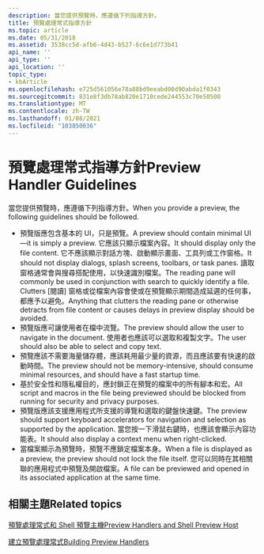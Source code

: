 ```yaml
---
description: 當您提供預覽時，應遵循下列指導方針。
title: 預覽處理常式指導方針
ms.topic: article
ms.date: 05/31/2018
ms.assetid: 3538cc5d-afb6-4d43-b527-6c6e1d773b41
api_name: ''
api_type: ''
api_location: ''
topic_type:
- kbArticle
ms.openlocfilehash: e725d561056e78a88bd9eeabd00d90abda1f0343
ms.sourcegitcommit: 831e8f3db78ab820e1710cede244553c70e50500
ms.translationtype: MT
ms.contentlocale: zh-TW
ms.lasthandoff: 01/08/2021
ms.locfileid: "103850036"
---
```

# <a name="preview-handler-guidelines"></a><span data-ttu-id="a7a31-103">預覽處理常式指導方針</span><span class="sxs-lookup"><span data-stu-id="a7a31-103">Preview Handler Guidelines</span></span>

<span data-ttu-id="a7a31-104">當您提供預覽時，應遵循下列指導方針。</span><span class="sxs-lookup"><span data-stu-id="a7a31-104">When you provide a preview, the following guidelines should be followed.</span></span>

-   <span data-ttu-id="a7a31-105">預覽版應包含基本的 UI，只是預覽。</span><span class="sxs-lookup"><span data-stu-id="a7a31-105">A preview should contain minimal UI—it is simply a preview.</span></span> <span data-ttu-id="a7a31-106">它應該只顯示檔案內容。</span><span class="sxs-lookup"><span data-stu-id="a7a31-106">It should display only the file content.</span></span> <span data-ttu-id="a7a31-107">它不應該顯示對話方塊、啟動顯示畫面、工具列或工作窗格。</span><span class="sxs-lookup"><span data-stu-id="a7a31-107">It should not display dialogs, splash screens, toolbars, or task panes.</span></span> <span data-ttu-id="a7a31-108">讀取窗格通常會與搜尋搭配使用，以快速識別檔案。</span><span class="sxs-lookup"><span data-stu-id="a7a31-108">The reading pane will commonly be used in conjunction with search to quickly identify a file.</span></span> <span data-ttu-id="a7a31-109">Clutters [閱讀] 窗格或從檔案內容會使或在預覽顯示期間造成延遲的任何事，都應予以避免。</span><span class="sxs-lookup"><span data-stu-id="a7a31-109">Anything that clutters the reading pane or otherwise detracts from file content or causes delays in preview display should be avoided.</span></span>
-   <span data-ttu-id="a7a31-110">預覽版應可讓使用者在檔中流覽。</span><span class="sxs-lookup"><span data-stu-id="a7a31-110">The preview should allow the user to navigate in the document.</span></span> <span data-ttu-id="a7a31-111">使用者也應該可以選取和複製文字。</span><span class="sxs-lookup"><span data-stu-id="a7a31-111">The user should also be able to select and copy text.</span></span>
-   <span data-ttu-id="a7a31-112">預覽應該不需要海量儲存體，應該耗用最少量的資源，而且應該要有快速的啟動時間。</span><span class="sxs-lookup"><span data-stu-id="a7a31-112">The preview should not be memory-intensive, should consume minimal resources, and should have a fast startup time.</span></span>
-   <span data-ttu-id="a7a31-113">基於安全性和隱私權目的，應封鎖正在預覽的檔案中的所有腳本和宏。</span><span class="sxs-lookup"><span data-stu-id="a7a31-113">All script and macros in the file being previewed should be blocked from running for security and privacy purposes.</span></span>
-   <span data-ttu-id="a7a31-114">預覽版應該支援應用程式所支援的導覽和選取的鍵盤快速鍵。</span><span class="sxs-lookup"><span data-stu-id="a7a31-114">The preview should support keyboard accelerators for navigation and selection as supported by the application.</span></span> <span data-ttu-id="a7a31-115">當您按一下滑鼠右鍵時，也應該會顯示內容功能表。</span><span class="sxs-lookup"><span data-stu-id="a7a31-115">It should also display a context menu when right-clicked.</span></span>
-   <span data-ttu-id="a7a31-116">當檔案顯示為預覽時，預覽不應鎖定檔案本身。</span><span class="sxs-lookup"><span data-stu-id="a7a31-116">When a file is displayed as a preview, the preview should not lock the file itself.</span></span> <span data-ttu-id="a7a31-117">您可以同時在其相關聯的應用程式中預覽及開啟檔案。</span><span class="sxs-lookup"><span data-stu-id="a7a31-117">A file can be previewed and opened in its associated application at the same time.</span></span>

## <a name="related-topics"></a><span data-ttu-id="a7a31-118">相關主題</span><span class="sxs-lookup"><span data-stu-id="a7a31-118">Related topics</span></span>

<dl> <dt>

[<span data-ttu-id="a7a31-119">預覽處理常式和 Shell 預覽主機</span><span class="sxs-lookup"><span data-stu-id="a7a31-119">Preview Handlers and Shell Preview Host</span></span>](preview-handlers.md)
</dt> <dt>

[<span data-ttu-id="a7a31-120">建立預覽處理常式</span><span class="sxs-lookup"><span data-stu-id="a7a31-120">Building Preview Handlers</span></span>](building-preview-handlers.md)
</dt> </dl>

 

 



